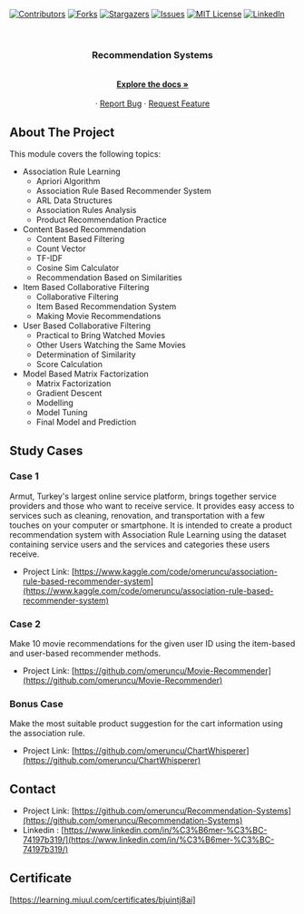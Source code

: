 [![Contributors][contributors-shield]][contributors-url]
[![Forks][forks-shield]][forks-url]
[![Stargazers][stars-shield]][stars-url]
[![Issues][issues-shield]][issues-url]
[![MIT License][license-shield]][license-url]
[![LinkedIn][linkedin-shield]][linkedin-url]

<!-- PROJECT LOGO -->
<br />
<p align="center">
  <a href="https://github.com/omeruncu/Recommendation-Systems"></a>

  <h3 align="center">Recommendation Systems</h3>

  <p align="center">
    <br />
    <a href="https://github.com/omeruncu/Recommendation-Systems"><strong>Explore the docs »</strong></a>
    <br />
    <br />
    ·
    <a href="https://github.com/omeruncu/Recommendation-Systems/issues">Report Bug</a>
    ·
    <a href="https://github.com/omeruncu/Recommendation-Systems/issues">Request Feature</a>
  </p>
</p>

<!-- ABOUT THE PROJECT -->
## About The Project
This module covers the following topics:
- Association Rule Learning
  - Apriori Algorithm
  - Association Rule Based Recommender System
  - ARL Data Structures
  - Association Rules Analysis
  - Product Recommendation Practice
- Content Based Recommendation
  - Content Based Filtering
  - Count Vector
  - TF-IDF
  - Cosine Sim Calculator
  - Recommendation Based on Similarities
- Item Based Collaborative Filtering
  - Collaborative Filtering
  - Item Based Recommendation System
  - Making Movie Recommendations
- User Based Collaborative Filtering
  - Practical to Bring Watched Movies
  - Other Users Watching the Same Movies
  - Determination of Similarity
  - Score Calculation
- Model Based Matrix Factorization
  - Matrix Factorization
  - Gradient Descent
  - Modelling
  - Model Tuning
  - Final Model and Prediction

<!-- STUDY CASES -->
## Study Cases
### Case 1 
Armut, Turkey's largest online service platform, brings together service providers and those who want to receive service. It provides easy access to services such as cleaning, renovation, and transportation with a few touches on your computer or smartphone. It is intended to create a product recommendation system with Association Rule Learning using the dataset containing service users and the services and categories these users receive.
* Project Link: [https://www.kaggle.com/code/omeruncu/association-rule-based-recommender-system](https://www.kaggle.com/code/omeruncu/association-rule-based-recommender-system)

### Case 2
Make 10 movie recommendations for the given user ID using the item-based and user-based recommender methods.
* Project Link: [https://github.com/omeruncu/Movie-Recommender](https://github.com/omeruncu/Movie-Recommender)

### Bonus Case
Make the most suitable product suggestion for the cart information using the association rule.
* Project Link: [https://github.com/omeruncu/ChartWhisperer](https://github.com/omeruncu/ChartWhisperer)

<!-- CONTACT -->
## Contact

* Project Link: [https://github.com/omeruncu/Recommendation-Systems](https://github.com/omeruncu/Recommendation-Systems)
* Linkedin : [https://www.linkedin.com/in/%C3%B6mer-%C3%BC-74197b319/](https://www.linkedin.com/in/%C3%B6mer-%C3%BC-74197b319/)

## Certificate
[https://learning.miuul.com/certificates/bjuintj8ai]

<!-- MARKDOWN LINKS & IMAGES -->
<!-- https://www.markdownguide.org/basic-syntax/#reference-style-links -->
[contributors-shield]: https://img.shields.io/github/contributors/omeruncu/Recommendation-Systems.svg?style=for-the-badge
[contributors-url]: https://github.com/omeruncu/Recommendation-Systems/graphs/contributors
[forks-shield]: https://img.shields.io/github/forks/omeruncu/Recommendation-Systems.svg?style=for-the-badge
[forks-url]: https://github.com/omeruncu/Recommendation-Systems/network/members
[stars-shield]: https://img.shields.io/github/stars/omeruncu/Recommendation-Systems.svg?style=for-the-badge
[stars-url]: https://github.com/omeruncu/Recommendation-Systems/stargazers
[issues-shield]: https://img.shields.io/github/issues/omeruncu/Recommendation-Systems.svg?style=for-the-badge
[issues-url]: https://github.com/omeruncu/Measurement-Problems/issues
[license-shield]: https://img.shields.io/github/license/omeruncu/Recommendation-Systems.svg?style=for-the-badge
[license-url]: https://github.com/omeruncu/Recommendation-Systems/blob/master/LICENSE.txt
[linkedin-shield]: https://img.shields.io/badge/-LinkedIn-black.svg?style=for-the-badge&logo=linkedin&colorB=555
[linkedin-url]: https://www.linkedin.com/in/%C3%B6mer-%C3%BC-74197b319/
